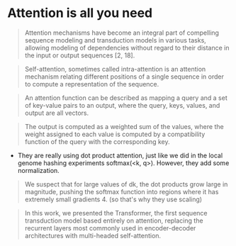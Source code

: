 # Attention is all you need

> Attention mechanisms have become an integral part of compelling sequence modeling and transduction models 
> in various tasks, allowing modeling of dependencies without regard to their distance in the input or output 
> sequences [2, 18].

> Self-attention, sometimes called intra-attention is an attention mechanism relating different positions of 
> a single sequence in order to compute a representation of the sequence.

> An attention function can be described as mapping a query and a set of key-value pairs to an output, where
> the query, keys, values, and output are all vectors.

> The output is computed as a weighted sum of the values, where the weight assigned to each value is computed
> by a compatibility function of the query with the corresponding key.

* They are really using dot product attention, just like we did in the local genome hashing experiments softmax(<k, q>).
However, they add some normalization.

> We suspect that for large values of dk, the dot products grow large in magnitude, pushing the softmax function 
into regions where it has extremely small gradients 4. (so that's why they use scaling)

> In this work, we presented the Transformer, the first sequence transduction model based entirely on attention, 
> replacing the recurrent layers most commonly used in encoder-decoder architectures with multi-headed self-attention.
